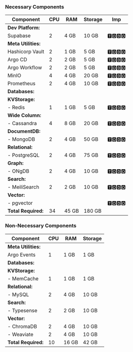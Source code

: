 ### Necessary Components

| Component           | CPU | RAM   | Storage | Imp          |
| ------------------- | --- | ----- | ------- | ------------ |
| **Dev Platform:**   |     |       |         |              |
| Supabase            | 2   | 4 GB  | 10 GB   | 🆃🅾🅳🅾     |
| **Meta Utilities:** |     |       |         |              |
| Hashicorp Vault     | 2   | 1 GB  | 5 GB    | 🆃🅾🅳🅾<br> |
| Argo CD             | 2   | 2 GB  | 5 GB    | 🆃🅾🅳🅾     |
| Argo Workflow       | 2   | 2 GB  | 5 GB    | 🆃🅾🅳🅾     |
| MinIO               | 4   | 4 GB  | 20 GB   | 🆃🅾🅳🅾     |
| Prometheus          | 2   | 4 GB  | 10 GB   | 🆃🅾🅳🅾     |
| **Databases:**      |     |       |         |              |
| **KVStorage:**      |     |       |         |              |
| - Redis             | 1   | 1 GB  | 5 GB    | 🆃🅾🅳🅾     |
| **Wide Column:**    |     |       |         |              |
| - Cassandra         | 4   | 8 GB  | 20 GB   | 🆃🅾🅳🅾     |
| **DocumentDB:**     |     |       |         |              |
| - MongoDB           | 2   | 4 GB  | 50 GB   | 🆃🅾🅳🅾     |
| **Relational:**     |     |       |         |              |
| - PostgreSQL        | 2   | 4 GB  | 75 GB   | 🆃🅾🅳🅾     |
| **Graph:**          |     |       |         |              |
| - ONgDB             | 2   | 4 GB  | 10 GB   | 🆃🅾🅳🅾     |
| **Search:**         |     |       |         |              |
| - MeiliSearch       | 2   | 2 GB  | 10 GB   | 🆃🅾🅳🅾     |
| **Vector:**         |     |       |         |              |
| - pgvector          |     |       |         | 🆃🅾🅳🅾     |
| **Total Required:** | 34  | 45 GB | 180 GB  |              |

### Non-Necessary Components

|Component|CPU|RAM|Storage|
|---|---|---|---|
|**Meta Utilities:**||||
|Argo Events|1|1 GB|1 GB|
|**Databases:**||||
|**KVStorage:**||||
|- MemCache|1|1 GB|1 GB|
|**Relational:**||||
|- MySQL|2|4 GB|10 GB|
|**Search:**||||
|- Typesense|2|2 GB|10 GB|
|**Vector:**||||
|- ChromaDB|2|4 GB|10 GB|
|- Weaviate|2|4 GB|10 GB|
|**Total Required:**|10|16 GB|42 GB|




